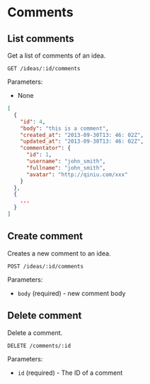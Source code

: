 # Comments

## List comments

Get a list of comments of an idea.

```
GET /ideas/:id/comments
```

Parameters:

- None

```json
[
  {
    "id": 4,
    "body": "this is a comment",
    "created_at": "2013-09-30T13: 46: 02Z",
    "updated_at": "2013-09-30T13: 46: 02Z",
    "commentator": {
      "id": 1,
      "username": "john_smith",
      "fullname": "john_smith",
      "avatar": "http://qiniu.com/xxx"
    }
  },
  {
    ...
  }
]
```

## Create comment

Creates a new comment to an idea.

```
POST /ideas/:id/comments
```

Parameters:

- `body` (required) - new comment body

## Delete comment

Delete a comment.

```
DELETE /comments/:id
```

Parameters:

- `id` (required) - The ID of a comment